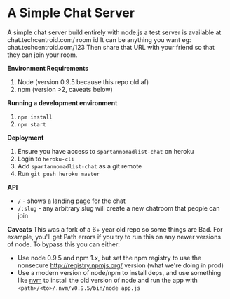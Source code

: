 # A Simple Chat Server
A simple chat server build entirely with node.js a test server is available at
chat.techcentroid.com/ room id
It can be anything you want
eg: chat.techcentroid.com/123
Then share that URL with your friend so that they can join your room.

**Environment Requirements**
1. Node (version 0.9.5 because this repo old af)
2. npm (version >2, caveats below)

**Running a development environment**
1. `npm install`
2. `npm start`

**Deployment**
1. Ensure you have access to `spartannomadlist-chat` on heroku
2. Login to `heroku-cli`
4. Add `spartannomadlist-chat` as a git remote
3. Run `git push heroku master`

**API**
- `/` - shows a landing page for the chat
- `/:slug` - any arbitrary slug will create a new chatroom that people can join

**Caveats**
This was a fork of a 6+ year old repo so some things are Bad.
For example, you'll get Path errors if you try to run this on any newer versions of node. To bypass this you can either:
- Use node 0.9.5 and npm 1.x, but set the npm registry to use the nonsecure http://registry.npmjs.org/ version (what we're doing in prod)
- Use a modern version of node/npm to install deps, and use something like [nvm](https://github.com/creationix/nvm) to install the old version of node and run the app with `<path>/<to>/.nvm/v0.9.5/bin/node app.js`
